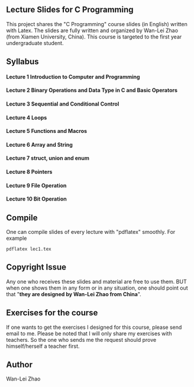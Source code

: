 ## Lecture Slides for C Programming

This project shares the "C Programming" course slides (in English) written with Latex. The slides are fully written and organized by Wan-Lei Zhao (from Xiamen University, China). This course is targeted to the first year undergraduate student. 


## Syllabus
#### Lecture 1 Introduction to Computer and Programming
#### Lecture 2 Binary Operations and Data Type in C and Basic Operators
#### Lecture 3 Sequential and Conditional Control
#### Lecture 4 Loops
#### Lecture 5 Functions and Macros
#### Lecture 6 Array and String
#### Lecture 7 struct, union and enum
#### Lecture 8 Pointers
#### Lecture 9 File Operation
#### Lecture 10 Bit Operation


## Compile
One can compile slides of every lecture with "pdflatex" smoothly. For example
```
pdflatex lec1.tex
```

## Copyright Issue
Any one who receives these slides and material are free to use them. BUT when one shows them in any form or in any situation, one should point out that "**they are designed by Wan-Lei Zhao from China**".

## Exercises for the course
If one wants to get the exercises I designed for this course, please send email to me. Please be noted that I will only share my exercises with teachers. So the one who sends me the request should prove himself/herself a teacher first.

## Author
Wan-Lei Zhao
